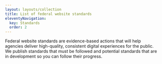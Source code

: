 ```yaml
---
layout: layouts/collection
title: List of federal website standards
eleventyNavigation:
  key: Standards
  order: 2
---
```


Federal website standards are evidence-based actions that will help agencies deliver high-quality, consistent digital experiences for the public. We publish standards that must be followed and potential standards that are in development so you can follow their progress. 
